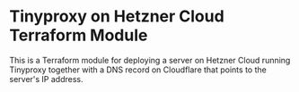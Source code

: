 # Tinyproxy on Hetzner Cloud Terraform Module

This is a Terraform module for deploying a server on Hetzner Cloud running Tinyproxy together with a DNS record on 
Cloudflare that points to the server's IP address.
